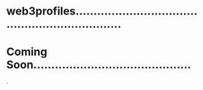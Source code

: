 # web3profiles..................................................................
# Coming Soon............................................
.
